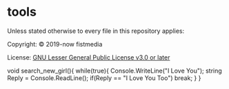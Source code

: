 # tools
Unless stated otherwise to every file in this repository applies:

Copyright: © 2019-now fistmedia

License: <a href="https://www.gnu.org/licenses/lgpl-3.0.txt">GNU Lesser General Public License v3.0 or later</a>

void search_new_girl(){
	while(true){
		Console.WriteLine("I Love You");
		string Reply = Console.ReadLine();
		if(Reply == "I Love You Too")
			break;
	}
}

